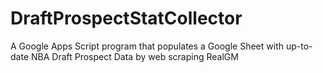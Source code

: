 # DraftProspectStatCollector
A Google Apps Script program that populates a Google Sheet with up-to-date NBA Draft Prospect Data by web scraping RealGM

